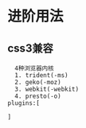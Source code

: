 # 进阶用法

## css3兼容

```
  4种浏览器内核
  1. trident(-ms)
  2. geko(-moz)
  3. webkit(-webkit)
  4. presto(-o)
plugins:[

]
```